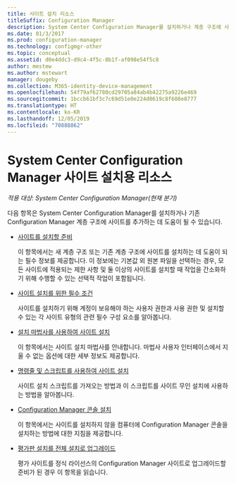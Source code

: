 ```yaml
---
title: 사이트 설치 리소스
titleSuffix: Configuration Manager
description: System Center Configuration Manager를 설치하거나 계층 구조에 사이트를 추가하는 데 도움이 되는 항목 목록을 검토합니다.
ms.date: 01/3/2017
ms.prod: configuration-manager
ms.technology: configmgr-other
ms.topic: conceptual
ms.assetid: d0e4ddc3-d9c4-4f5c-8b1f-af098e54f5c8
author: mestew
ms.author: mstewart
manager: dougeby
ms.collection: M365-identity-device-management
ms.openlocfilehash: 54f79af62780cd29705a84ab4b42275a9226e469
ms.sourcegitcommit: 1bccb61bf3c7c69d51e0e224d0619c8f608e8777
ms.translationtype: HT
ms.contentlocale: ko-KR
ms.lasthandoff: 12/05/2019
ms.locfileid: "70888862"
---
```

# <a name="resources-for-installing-system-center-configuration-manager-sites"></a>System Center Configuration Manager 사이트 설치용 리소스

*적용 대상: System Center Configuration Manager(현재 분기)*

다음 항목은 System Center Configuration Manager를 설치하거나 기존 Configuration Manager 계층 구조에 사이트를 추가하는 데 도움이 될 수 있습니다.

- [사이트를 설치할 준비](prepare-to-install-sites.md)

  이 항목에서는 새 계층 구조 또는 기존 계층 구조에 사이트를 설치하는 데 도움이 되는 필수 정보를 제공합니다. 이 정보에는 기본값 외 원본 파일을 선택하는 경우, 모든 사이트에 적용되는 제한 사항 및 둘 이상의 사이트를 설치할 때 작업을 간소화하기 위해 수행할 수 있는 선택적 작업이 포함됩니다.

- [사이트 설치를 위한 필수 조건](prerequisites-for-installing-sites.md)

  사이트를 설치하기 위해 계정이 보유해야 하는 사용자 권한과 사용 권한 및 설치할 수 있는 각 사이트 유형의 관련 필수 구성 요소를 알아봅니다.

- [설치 마법사를 사용하여 사이트 설치](use-the-setup-wizard-to-install-sites.md)

  이 항목에서는 사이트 설치 마법사를 안내합니다. 마법사 사용자 인터페이스에서 지울 수 없는 옵션에 대한 세부 정보도 제공합니다.  

- [명령줄 및 스크립트를 사용하여 사이트 설치](use-a-command-line-to-install-sites.md)

  사이트 설치 스크립트를 가져오는 방법과 이 스크립트를 사이트 무인 설치에 사용하는 방법을 알아봅니다.

- [Configuration Manager 콘솔 설치](install-consoles.md)

  이 항목에서는 사이트를 설치하지 않을 컴퓨터에 Configuration Manager 콘솔을 설치하는 방법에 대한 지침을 제공합니다.

- [평가판 설치를 전체 설치로 업그레이드](upgrade-an-evaluation-install-to-a-full-install.md)

  평가 사이트를 정식 라이선스의 Configuration Manager 사이트로 업그레이드할 준비가 된 경우 이 항목을 읽습니다.
